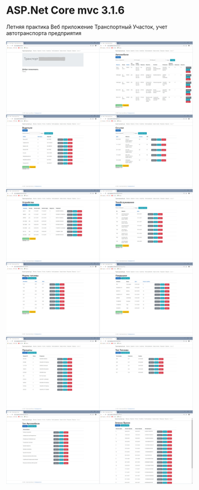 ASP.Net Core mvc 3.1.6
=========================
Летняя практика
Веб приложение Транспортный Участок, учет автотранспорта предприятия

![alt text](img/01.png)
![alt text](img/02.png)
![alt text](img/03.png)



 